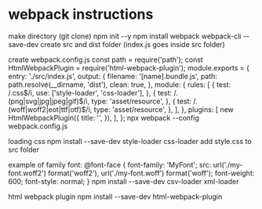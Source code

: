 # webpack instructions
make directory (git clone)
npm init --y
npm install webpack webpack-cli --save-dev
create src and dist folder (index.js goes inside src folder)

create webpack.config.js
const path = require('path');
const HtmlWebpackPlugin = require('html-webpack-plugin');
module.exports = {
  entry: './src/index.js',
  output: {
    filename: '[name].bundle.js',
    path: path.resolve(__dirname, 'dist'),
    clean: true,
  },
  module: {
    rules: [
      {
        test: /\.css$/i,
        use: ['style-loader', 'css-loader'],
      },
      {
        test: /\.(png|svg|jpg|jpeg|gif)$/i,
        type: 'asset/resource',
      },
      {
        test: /\.(woff|woff2|eot|ttf|otf)$/i,
        type: 'asset/resource',
      },
    ],
  },
    plugins: [
    new HtmlWebpackPlugin({
      title: '',
    }),
  ],
};
npx webpack --config webpack.config.js

loading css
npm install --save-dev style-loader css-loader
add style.css to src folder

example of family font:
@font-face {
  font-family: 'MyFont';
  src: url('./my-font.woff2') format('woff2'),
    url('./my-font.woff') format('woff');
  font-weight: 600;
  font-style: normal;
}
npm install --save-dev csv-loader xml-loader

html webpack plugin
npm install --save-dev html-webpack-plugin
